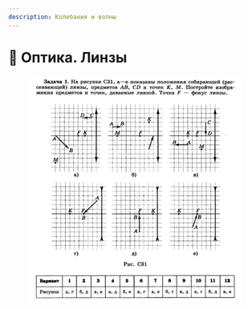 ```yaml
---
description: Колебания и волны
---
```


# 📗 Оптика. Линзы

<figure><img src="../../../.gitbook/assets/image (1) (1) (1).png" alt=""><figcaption></figcaption></figure>
